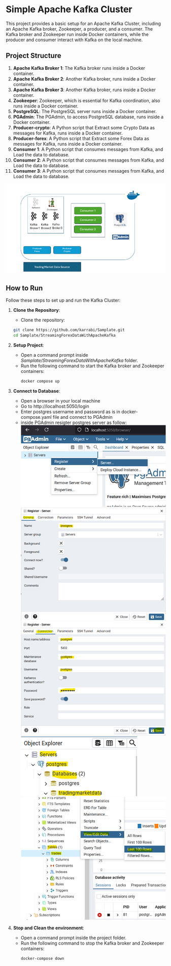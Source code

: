 
# Simple Apache Kafka Cluster

This project provides a basic setup for an Apache Kafka Cluster, including an Apache Kafka broker, Zookeeper, a producer, and a consumer. The Kafka broker and Zookeeper run inside Docker containers, while the producer and consumer interact with Kafka on the local machine.

## Project Structure

1. **Apache Kafka Broker 1**: The Kafka broker runs inside a Docker container.
2. **Apache Kafka Broker 2**: Another Kafka broker, runs inside a Docker container.
3. **Apache Kafka Broker 3**: Another Kafka broker, runs inside a Docker container.
2. **Zookeeper**: Zookeeper, which is essential for Kafka coordination, also runs inside a Docker container.
3. **PostgreSQL**: The PostgreSQL server runs inside a Docker container.
4. **PGAdmin**: The PGAdmin, to access PostgreSQL database, runs inside a Docker container.
5. **Producer-crypto**: A Python script that Extract some Crypto Data as messages for Kafka, runs inside a Docker container.
6. **Producer-forex**: A Python script that Extract some Forex Data as messages for Kafka, runs inside a Docker container.
7. **Consumer 1**: A Python script that consumes messages from Kafka, and Load the data to database.
8. **Consumer 2**: A Python script that consumes messages from Kafka, and Load the data to database.
9. **Consumer 3**: A Python script that consumes messages from Kafka, and Load the data to database.

![structure](../images/Step%2005.gif)

## How to Run

Follow these steps to set up and run the Kafka Cluster:

1. **Clone the Repository**:
   - Clone the repository:
   ```bash
   git clone https://github.com/karrabi/Samplate.git
   cd Samplate/StreamingForexDataWithApacheKafka
   ```


2. **Setup Project**:
   - Open a command prompt inside *Samplate/StreamingForexDataWithApacheKafka* folder.
   - Run the following command to start the Kafka broker and Zookeeper containers:
     ```bash
     docker compose up
     ```


3. **Connect to Database**:
   - Open a browser in your local machine
   - Go to http://localhost:5050/login
   - Enter postgres username and password as is in docker-compose.yaml file and connect to PGAdmin
   - inside PGAdmin resigter postgres server as follow:
![structure](../images/pgadmin01.png)
![structure](../images/pgadmin02.png)
![structure](../images/pgadmin03.png)
![structure](../images/pgadmin04.png)
![structure](../images/pgadmin05.png)

4. **Stop and Clean the environment**:
   - Open a command prompt inside the project folder.
   - Run the following command to stop the Kafka broker and Zookeeper containers:
     ```bash
     docker-compose down
     ```
